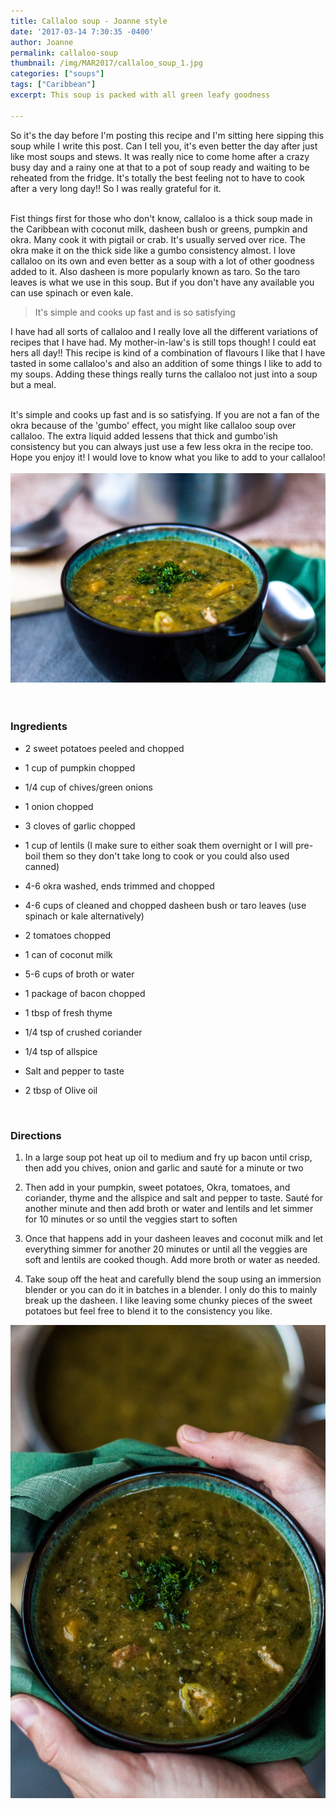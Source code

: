 ```yaml
---
title: Callaloo soup - Joanne style
date: '2017-03-14 7:30:35 -0400'
author: Joanne
permalink: callaloo-soup
thumbnail: /img/MAR2017/callaloo_soup_1.jpg
categories: ["soups"]
tags: ["Caribbean"]
excerpt: This soup is packed with all green leafy goodness

---
```


So it's the day before I'm posting this recipe and I'm sitting here sipping this soup while I write this post. Can I tell you, it's even better the day after just like most soups and stews. It was really nice to come home after a crazy busy day and a rainy one at that to a pot of soup ready and waiting to be reheated from the fridge.  It's totally the best feeling not to have to cook after a very long day!! So I was really grateful for it.  
<br>

Fist things first for those who don't know, callaloo is a thick soup made in the Caribbean with coconut milk, dasheen bush or greens, pumpkin and okra. Many cook it with pigtail or crab. It's usually served over rice. The okra make it on the thick side like a gumbo consistency almost. I love callaloo on its own and even better as a soup with a lot of other goodness added to it. Also dasheen is more popularly known as taro.  So the taro leaves is what we use in this soup. But if you don't have any available you can use spinach or even kale.  
> It's simple and cooks up fast and is so satisfying

I have had all sorts of callaloo and I really love all the different variations of recipes that I have had.  My mother-in-law's is still tops though! I could eat hers all day!!
This recipe is kind of a combination of flavours I like that I have tasted in some callaloo's and also an addition of some things I like to add  to my soups. Adding these things really turns the callaloo not just into a soup but a meal.
<br>
<br>

It's simple and cooks up fast and is so satisfying.  If you are not a fan of the okra because of the 'gumbo' effect, you might like callaloo soup over callaloo.  The extra liquid added lessens that thick and gumbo'ish consistency but you can always just use a few less okra in the recipe too.  Hope you enjoy it! I would love to know what you like to add to your callaloo!
<br>
<br>
![Callaloo Soup](/img/MAR2017/callaloo_soup_2.jpg)  
<br>
<br>

### Ingredients

* 2 sweet potatoes peeled and chopped

* 1 cup of pumpkin chopped

* 1/4 cup of chives/green onions

* 1 onion chopped

* 3 cloves of garlic chopped

* 1 cup of lentils (I make sure to either soak them overnight or I will pre-boil them so they don't take long to cook or you could also used canned)

* 4-6 okra washed, ends trimmed  and chopped

* 4-6 cups of cleaned and chopped dasheen bush or taro leaves (use spinach or kale alternatively)

* 2 tomatoes chopped

* 1 can of coconut milk

* 5-6 cups of broth or water

* 1 package of bacon chopped

* 1 tbsp of fresh thyme

* 1/4 tsp of crushed coriander

* 1/4 tsp of allspice

* Salt and pepper to taste

* 2 tbsp of Olive oil
<br>


### Directions

1. In a large soup pot heat up oil to medium and fry up bacon until crisp, then add you chives, onion and garlic and sauté for a minute or two

1. Then add in your pumpkin, sweet potatoes, Okra, tomatoes, and coriander, thyme and the allspice and salt and pepper to taste.  Sauté for another minute and then add broth or water and lentils and let simmer for 10 minutes or so until the veggies start to soften

1. Once that happens add in your dasheen leaves and coconut milk and let everything simmer for another 20 minutes or until all the veggies are soft and lentils are cooked though. Add more broth or water as needed.  

1. Take soup off the heat and carefully blend the soup using an immersion blender or you can do it in batches in a blender.  I only do this to mainly break up the dasheen. I like leaving some chunky pieces of the sweet potatoes but feel free to blend it to the consistency you like.  

![Callaloo Soup](/img/MAR2017/callaloo_soup_3.jpg)  
